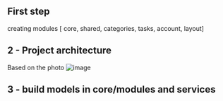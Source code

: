 ## First step
creating modules [ core, shared, categories, tasks, account, layout]

## 2 - Project architecture 
Based on the photo
![image](https://user-images.githubusercontent.com/29519163/111309198-e958f800-865b-11eb-8451-1a1db0359794.png)

## 3 - build models in core/modules and services
